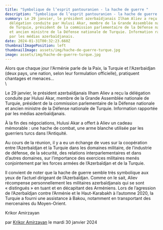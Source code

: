 ```yaml
---
title: "Symbolique de l’esprit pantouranien - la hache de guerre "
description: "Symbolique de l’esprit pantouranien - la hache de guerre "
summary: Le 29 janvier, le président azerbaïdjanais Ilham Aliev a reçu la
  délégation conduite par Hulusi Akar, membre de la Grande Assemblée nationale
  de Turquie, président de la commission parlementaire de la Défense nationale
  et ancien ministre de la Défense nationale de Turquie. Information rapportée
  par les médias azerbaïdjanais.
date: 2024-01-31T00:32:23.660Z
thumbnailImagePosition: left
thumbnailImage: assets/img/hache-de-guerre-turque.jpg
image: assets/img/hache-de-guerre-turque.jpg
---
```

Alors que chaque jour l'Arménie parle de la Paix, la Turquie et l'Azerbaidjan (deux pays, une nation, selon leur formulation officielle), pratiquent chantages et menaces... \
\
<!--StartFragment-->

Le 29 janvier, le président azerbaïdjanais Ilham Aliev a reçu la délégation conduite par Hulusi Akar, membre de la Grande Assemblée nationale de Turquie, président de la commission parlementaire de la Défense nationale et ancien ministre de la Défense nationale de Turquie. Information rapportée par les médias azerbaïdjanais.

À la fin des négociations, Hulusi Akar a offert à Aliev un cadeau mémorable : une hache de combat, une arme blanche utilisée par les guerriers turcs dans l’Antiquité.

Au cours de la réunion, il y a eu un échange de vues sur la coopération entre l’Azerbaïdjan et la Turquie dans les domaines militaire, de l’industrie de défense, de la sécurité, des relations interparlementaires et dans d’autres domaines, sur l’importance des exercices militaires menés conjointement par les forces armées de l’Azerbaïdjan et de la Turquie.

Il convient de noter que la hache de guerre semble très symbolique aux yeux de l’actuel dirigeant de l’Azerbaïdjan. Comme on le sait, Aliev récompense personnellement les militaires azerbaïdjanais qui se sont « distingués » en tuant et en décapitant des Arméniens. Lors de l’agression de l’Azerbaïdjan contre l’Arménie et le Haut-Karabakh à l’automne 2020, la Turquie a fourni une assistance à Bakou, notamment en transportant des mercenaires du Moyen-Orient.

Krikor Amirzayan

par [Krikor Amirzayan](https://www.armenews.com/spip.php?page=auteur&id_auteur=33) le mardi 30 janvier 2024

<!--EndFragment-->